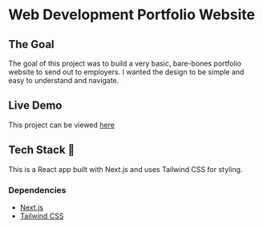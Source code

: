 # Web Development Portfolio Website

## The Goal 

The goal of this project was to build a very basic, bare-bones portfolio website to send out to employers. I wanted the design to be simple and easy to understand and navigate. 

## Live Demo 

This project can be viewed [here](https://www.scottmcdonald.page/)

 ## Tech Stack 🥞

 This is a React app built with Next.js and uses Tailwind CSS for styling.

 ### Dependencies

 - [Next.js](https://nextjs.org/)
 - [Tailwind CSS](https://tailwindcss.com/)
